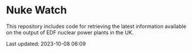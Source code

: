 # Nuke Watch

This repository includes code for retrieving the latest information available on the output of EDF nuclear power plants in the UK.

Last updated: 2023-10-08 06:09